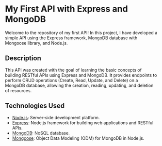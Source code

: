 # My First API with Express and MongoDB

Welcome to the repository of my first API! In this project, I have developed a simple API using the Express framework, MongoDB database with Mongoose library, and Node.js.

## Description

This API was created with the goal of learning the basic concepts of building RESTful APIs using Express and MongoDB. It provides endpoints to perform CRUD operations (Create, Read, Update, and Delete) on a MongoDB database, allowing the creation, reading, updating, and deletion of resources.

## Technologies Used

- [Node.js](https://nodejs.org/): Server-side development platform.
- [Express](https://expressjs.com/): Node.js framework for building web applications and RESTful APIs.
- [MongoDB](https://www.mongodb.com/): NoSQL database.
- [Mongoose](https://mongoosejs.com/): Object Data Modeling (ODM) for MongoDB in Node.js.

